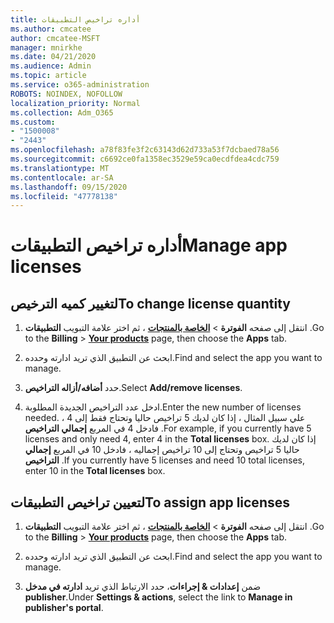 ```yaml
---
title: أداره تراخيص التطبيقات
ms.author: cmcatee
author: cmcatee-MSFT
manager: mnirkhe
ms.date: 04/21/2020
ms.audience: Admin
ms.topic: article
ms.service: o365-administration
ROBOTS: NOINDEX, NOFOLLOW
localization_priority: Normal
ms.collection: Adm_O365
ms.custom:
- "1500008"
- "2443"
ms.openlocfilehash: a78f83fe3f2c63143d62d733a53f7dcbaed78a56
ms.sourcegitcommit: c6692ce0fa1358ec3529e59ca0ecdfdea4cdc759
ms.translationtype: MT
ms.contentlocale: ar-SA
ms.lasthandoff: 09/15/2020
ms.locfileid: "47778138"
---
```

# <a name="manage-app-licenses"></a><span data-ttu-id="16b05-102">أداره تراخيص التطبيقات</span><span class="sxs-lookup"><span data-stu-id="16b05-102">Manage app licenses</span></span>

## <a name="to-change-license-quantity"></a><span data-ttu-id="16b05-103">لتغيير كميه الترخيص</span><span class="sxs-lookup"><span data-stu-id="16b05-103">To change license quantity</span></span>

1. <span data-ttu-id="16b05-104">انتقل إلى صفحه **الفوترة**  >  **[الخاصة بالمنتجات](https://go.microsoft.com/fwlink/p/?linkid=842054)** ، ثم اختر علامة التبويب **التطبيقات** .</span><span class="sxs-lookup"><span data-stu-id="16b05-104">Go to the **Billing** > **[Your products](https://go.microsoft.com/fwlink/p/?linkid=842054)** page, then choose the **Apps** tab.</span></span>

2. <span data-ttu-id="16b05-105">ابحث عن التطبيق الذي تريد ادارته وحدده.</span><span class="sxs-lookup"><span data-stu-id="16b05-105">Find and select the app you want to manage.</span></span>  

3. <span data-ttu-id="16b05-106">حدد **أضافه/أزاله التراخيص**.</span><span class="sxs-lookup"><span data-stu-id="16b05-106">Select **Add/remove licenses**.</span></span>

4. <span data-ttu-id="16b05-107">ادخل عدد التراخيص الجديدة المطلوبة.</span><span class="sxs-lookup"><span data-stu-id="16b05-107">Enter the new number of licenses needed.</span></span> <span data-ttu-id="16b05-108">علي سبيل المثال ، إذا كان لديك 5 تراخيص حاليا وتحتاج فقط إلى 4 ، فادخل 4 في المربع **إجمالي التراخيص** .</span><span class="sxs-lookup"><span data-stu-id="16b05-108">For example, if you currently have 5 licenses and only need 4, enter 4 in the **Total licenses** box.</span></span> <span data-ttu-id="16b05-109">إذا كان لديك حاليا 5 تراخيص وتحتاج إلى 10 تراخيص إجماليه ، فادخل 10 في المربع **إجمالي التراخيص** .</span><span class="sxs-lookup"><span data-stu-id="16b05-109">If you currently have 5 licenses and need 10 total licenses, enter 10 in the **Total licenses** box.</span></span>

## <a name="to-assign-app-licenses"></a><span data-ttu-id="16b05-110">لتعيين تراخيص التطبيقات</span><span class="sxs-lookup"><span data-stu-id="16b05-110">To assign app licenses</span></span>

1. <span data-ttu-id="16b05-111">انتقل إلى صفحه **الفوترة**  >  **[الخاصة بالمنتجات](https://go.microsoft.com/fwlink/p/?linkid=842054)** ، ثم اختر علامة التبويب **التطبيقات** .</span><span class="sxs-lookup"><span data-stu-id="16b05-111">Go to the **Billing** > **[Your products](https://go.microsoft.com/fwlink/p/?linkid=842054)** page, then choose the **Apps** tab.</span></span>

2. <span data-ttu-id="16b05-112">ابحث عن التطبيق الذي تريد ادارته وحدده.</span><span class="sxs-lookup"><span data-stu-id="16b05-112">Find and select the app you want to manage.</span></span>  

3. <span data-ttu-id="16b05-113">ضمن **إعدادات & إجراءات**، حدد الارتباط الذي تريد **ادارته في مدخل publisher**.</span><span class="sxs-lookup"><span data-stu-id="16b05-113">Under **Settings & actions**, select the link to **Manage in publisher's portal**.</span></span>